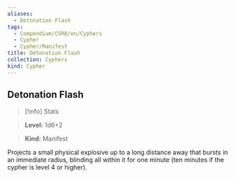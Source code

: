 ```yaml
---
aliases:
  - Detonation Flash
tags:
  - Compendium/CSRD/en/Cyphers
  - Cypher
  - Cypher/Manifest
title: Detonation Flash
collection: Cyphers
kind: Cypher
---
```

## Detonation Flash    
>[!info] Stats    
> **Level:** 1d6+2    
> **Kind:** Manifest  
    
Projects a small physical explosive up to a long distance away that bursts in an immediate radius, blinding all within it for one minute (ten minutes if the cypher is level 4 or higher).